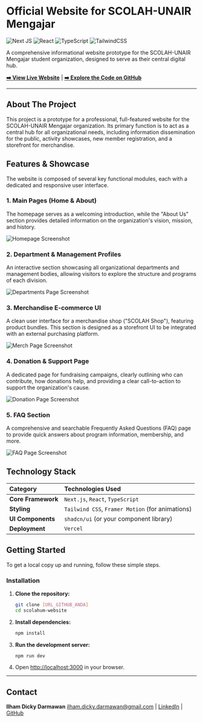 # Official Website for SCOLAH-UNAIR Mengajar

![Next JS](https://img.shields.io/badge/Next-black?style=for-the-badge&logo=next.js&logoColor=white)
![React](https://img.shields.io/badge/React-20232A?style=for-the-badge&logo=react&logoColor=white)
![TypeScript](https://img.shields.io/badge/TypeScript-3178C6?style=for-the-badge&logo=typescript&logoColor=white)
![TailwindCSS](https://img.shields.io/badge/Tailwind_CSS-38B2AC?style=for-the-badge&logo=tailwind-css&logoColor=white)

A comprehensive informational website prototype for the SCOLAH-UNAIR Mengajar student organization, designed to serve as their central digital hub.

**[➡️ View Live Website](https://scolahum-website.vercel.app/)** | **[➡️ Explore the Code on GitHub]([URL_GITHUB_ANDA])**

---

## About The Project

This project is a prototype for a professional, full-featured website for the SCOLAH-UNAIR Mengajar organization. Its primary function is to act as a central hub for all organizational needs, including information dissemination for the public, activity showcases, new member registration, and a storefront for merchandise.

## Features & Showcase

The website is composed of several key functional modules, each with a dedicated and responsive user interface.

### 1. Main Pages (Home & About)
The homepage serves as a welcoming introduction, while the "About Us" section provides detailed information on the organization's vision, mission, and history.

![Homepage Screenshot](https://i.imgur.com/uGZ8n4p.png)

### 2. Department & Management Profiles
An interactive section showcasing all organizational departments and management bodies, allowing visitors to explore the structure and programs of each division.

![Departments Page Screenshot](https://i.imgur.com/oYkOqLq.png)

### 3. Merchandise E-commerce UI
A clean user interface for a merchandise shop ("SCOLAH Shop"), featuring product bundles. This section is designed as a storefront UI to be integrated with an external purchasing platform.

![Merch Page Screenshot](https://i.imgur.com/bQyB1oE.png)

### 4. Donation & Support Page
A dedicated page for fundraising campaigns, clearly outlining who can contribute, how donations help, and providing a clear call-to-action to support the organization's cause.

![Donation Page Screenshot](https://i.imgur.com/vHqB3qB.png)

### 5. FAQ Section
A comprehensive and searchable Frequently Asked Questions (FAQ) page to provide quick answers about program information, membership, and more.

![FAQ Page Screenshot](https://i.imgur.com/dK8tNnC.png)

## Technology Stack

| Category | Technologies Used |
| :--- | :--- |
| **Core Framework** | `Next.js`, `React`, `TypeScript` |
| **Styling** | `Tailwind CSS`, `Framer Motion` (for animations) |
| **UI Components** | `shadcn/ui` (or your component library) |
| **Deployment** | `Vercel` |

## Getting Started

To get a local copy up and running, follow these simple steps.

### Installation
1.  **Clone the repository:**
    ```bash
    git clone [URL_GITHUB_ANDA]
    cd scolahum-website
    ```
2.  **Install dependencies:**
    ```bash
    npm install
    ```
3.  **Run the development server:**
    ```bash
    npm run dev
    ```
4.  Open [http://localhost:3000](http://localhost:3000) in your browser.

---

## Contact

**Ilham Dicky Darmawan**
[ilham.dicky.darmawan@gmail.com](mailto:ilham.dicky.darmawan@gmail.com) | [LinkedIn](https://www.linkedin.com/in/ilham-dicky-darmawan) | [GitHub](https://github.com/ilhamdickyd)
